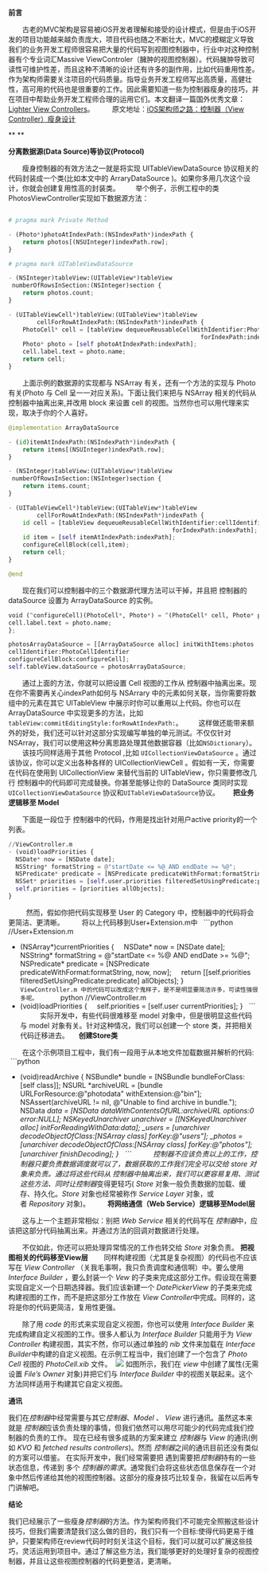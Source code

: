 **前言**

　　古老的MVC架构是容易被iOS开发者理解和接受的设计模式，但是由于iOS开发的项目功能越来越负责庞大，项目代码也随之不断壮大，MVC的模糊定义导致我们的业务开发工程师很容易把大量的代码写到视图控制器中，行业中对这种控制器有个专业词汇Massive ViewControler（臃肿的视图控制器）。代码臃肿导致可读性可维护性差，而且这种不清晰的设计还有许多的副作用，比如代码重用性差。作为架构师需要关注项目的代码质量。指导业务开发工程师写出高质量，高健壮性，高可用的代码也是很重要的工作。因此需要知道一些为控制器瘦身的技巧，并在项目中帮助业务开发工程师合理的运用它们。本文翻译一篇国外优秀文章：[Lighter View Controllers](https://www.objc.io/issues/1-view-controllers/lighter-view-controllers/)。
　　
原文地址：[iOS架构师之路：控制器（View Controller）瘦身设计](http://www.jianshu.com/p/0630fd7f9a44)


** **

**分离数据源(Data Source)等协议(Protocol)**

　　瘦身控制器的有效方法之一就是将实现 UITableViewDataSource 协议相关的代码封装成一个类(比如本文中的 ArraryDataSource )。如果你多用几次这个设计，你就会创建复用性高的封装类。
　　举个例子，示例工程中的类 PhotosViewController实现如下数据源方法：
```python

# pragma mark Private Method

- (Photo*)photoAtIndexPath:(NSIndexPath*)indexPath {
    return photos[(NSUInteger)indexPath.row];
}

# pragma mark UITableViewDataSource

- (NSInteger)tableView:(UITableView*)tableView
 numberOfRowsInSection:(NSInteger)section {
    return photos.count;
}

- (UITableViewCell*)tableView:(UITableView*)tableView
        cellForRowAtIndexPath:(NSIndexPath*)indexPath {
    PhotoCell* cell = [tableView dequeueReusableCellWithIdentifier:PhotoCellIdentifier
                                                      forIndexPath:indexPath];
    Photo* photo = [self photoAtIndexPath:indexPath];
    cell.label.text = photo.name;
    return cell;
}
```

　　上面示例的数据源的实现都与 NSArray 有关，还有一个方法的实现与 Photo 有关(Photo 与 Cell 呈一一对应关系)。下面让我们来把与 NSArray 相关的代码从 控制器中抽离出来,并改用 block 来设置 cell 的视图。当然你也可以用代理来实现，取决于你的个人喜好。
　　
```python
@implementation ArrayDataSource

- (id)itemAtIndexPath:(NSIndexPath*)indexPath {
    return items[(NSUInteger)indexPath.row];
}

- (NSInteger)tableView:(UITableView*)tableView
 numberOfRowsInSection:(NSInteger)section {
    return items.count;
}

- (UITableViewCell*)tableView:(UITableView*)tableView
        cellForRowAtIndexPath:(NSIndexPath*)indexPath {
    id cell = [tableView dequeueReusableCellWithIdentifier:cellIdentifier
                                              forIndexPath:indexPath];
    id item = [self itemAtIndexPath:indexPath];
    configureCellBlock(cell,item);
    return cell;
}

@end
```

　　现在我们可以控制器中的三个数据源代理方法可以干掉，并且把 控制器的 dataSource 设置为 ArrayDataSource 的实例。
　　
```python
void (^configureCell)(PhotoCell*, Photo*) = ^(PhotoCell* cell, Photo* photo) {
cell.label.text = photo.name;
};

photosArrayDataSource = [[ArrayDataSource alloc] initWithItems:photos
cellIdentifier:PhotoCellIdentifier
configureCellBlock:configureCell];
self.tableView.dataSource = photosArrayDataSource;
```

　　通过上面的方法，你就可以把设置 Cell 视图的工作从 控制器中抽离出来。现在你不需要再关心indexPath如何与 NSArrary 中的元素如何关联，当你需要将数组中的元素在其它 UITableView 中展示时你可以重用以上代码。你也可以在 ArrayDataSource 中实现更多的方法，比如`tableView:commitEditingStyle:forRowAtIndexPath:`。
　　这样做还能带来额外的好处，我们还可以针对这部分实现编写单独的单元测试。不仅仅针对NSArray，我们可以使用这种分离思路处理其他数据容器（比如`NSDictionary`）。
　　该技巧同样适用于其他 Protocol ,比如 `UICollectionViewDataSource` 。通过该协议，你可以定义出各种各样的 UICollectionViewCell 。假如有一天，你需要在代码在使用到 UICollectionView 来替代当前的 UITableView，你只需要修改几行 控制器中的代码即可完成替换。你甚至能够让你的 DataSource 类同时实现 `UICollectionViewDataSource` 协议和` UITableViewDataSource `协议。
 
 
 
**把业务逻辑移至 Model**

　　下面是一段位于 控制器中的代码，作用是找出针对用户active priority的一个列表。
　　
```python
//ViewController.m
- (void)loadPriorities {
  NSDate* now = [NSDate date];
  NSString* formatString = @"startDate <= %@ AND endDate >= %@";
  NSPredicate* predicate = [NSPredicate predicateWithFormat:formatString, now, now];
  NSSet* priorities = [self.user.priorities filteredSetUsingPredicate:predicate];
  self.priorities = [priorities allObjects];
}
```
 
　　然而，假如你把代码实现移至 User 的 Category 中，控制器中的代码将会更简洁、更清晰。
　　
将以上代码移到User+Extension.m中 
 ```python
//User+Extension.m
- (NSArray*)currentPriorities {
    NSDate* now = [NSDate date];
    NSString* formatString = @"startDate <= %@ AND endDate >= %@";
    NSPredicate* predicate = [NSPredicate predicateWithFormat:formatString, now, now];
    return [[self.priorities filteredSetUsingPredicate:predicate] allObjects];
}
  ```
  
　　ViewController.m 中的代码可以改成这个鬼样子，是不是明显要简洁许多，可读性强很多呢。
　　
 ```python
//ViewController.m
- (void)loadPriorities {
    self.priorities = [self.user currentPriorities];
}
  ```
  
　　实际开发中，有些代码很难移至 model 对象中，但是很明显这些代码与 model 对象有关。针对这种情况，我们可以创建一个 store 类，并把相关代码迁移进去。
 
 
**创建Store类**

　　在这个示例项目工程中，我们有一段用于从本地文件加载数据并解析的代码:
 ```python
- (void)readArchive {
    NSBundle* bundle = [NSBundle bundleForClass:[self class]];
    NSURL *archiveURL = [bundle URLForResource:@"photodata"
                                 withExtension:@"bin"];
    NSAssert(archiveURL != nil, @"Unable to find archive in bundle.");
    NSData *data = [NSData dataWithContentsOfURL:archiveURL
                                         options:0
                                           error:NULL];
    NSKeyedUnarchiver *unarchiver = [[NSKeyedUnarchiver alloc] initForReadingWithData:data];
    _users = [unarchiver decodeObjectOfClass:[NSArray class] forKey:@"users"];
    _photos = [unarchiver decodeObjectOfClass:[NSArray class] forKey:@"photos"];
    [unarchiver finishDecoding];
}
  ```
  
　　*控制器*不应该负责以上的工作，控制器只要负责数据调度就可以了，数据获取的工作我们完全可以交给 *store* 对象来负责。通过将这些代码从 *控制器*中抽离出来，我们可以更容易复用、测试这些方法、同时让*控制器*变得更轻巧( *Store* 对象一般负责数据的加载、缓存、持久化。*Store* 对象也经常被称作 *Service Layer* 对象，或者 *Repository* 对象)。
　　
**将网络通信（Web Service）逻辑移至Model层**

　　这与上一个主题非常相似：别把 *Web Service* 相关的代码写在 *控制器*中，应该把这部分代码抽离出来。并通过方法的回调对数据进行处理。

　　不仅如此，你还可以把处理异常情况的工作也转交给 *Store* 对象负责。
**把视图相关的代码移至View层**
　　同样构建视图（尤其是复杂视图）的代码也不应该写在 *View Controller* （关我毛事啊，我只负责调度和通信啊）中。要么使用*Interface Builder* ，要么封装一个 *Vew* 的子类来完成这部分工作。假设现在需要实现自定义一个日期选择器。我们应该新建一个 *DatePickerView* 的子类来完成构建视图的工作，而不是把这部分工作放在 *View Controller*中完成。同样的，这将是你的代码更简洁，复用性更强。

　　除了用 *code* 的形式来实现自定义视图，你也可以使用 *Interface Builder* 来完成构建自定义视图的工作。很多人都认为 *Interface Builder* 只能用于为 *View Controller* 构建视图，其实不然，你可以通过单独的 *nib* 文件来加载在 *Interface Builder*中构建的自定义视图。在示例工程当中，我们创建了一个包含了 *Photo Cell* 视图的 *PhotoCell.xib* 文件。
 ![](http://upload-images.jianshu.io/upload_images/1112722-d945cbc94313b0fc.png?imageMogr2/auto-orient/strip%7CimageView2/2/w/1240)
如图所示，我们在 *view* 中创建了属性(无需设置 *File’s Owner* 对象)并把它们与 *Interface Builder* 中的视图关联起来。这个方法同样适用于构建其它自定义视图。

**通讯**

我们在*控制器*中经常需要与其它*控制器*、*Model* 、 *View* 进行通讯。虽然这本来就是 *控制器*应该负责处理的事情，但我们依然可以用尽可能少的代码完成我们控制器的负责的工作。
现在已经有很多成熟的方案来建立 *控制器*与 *View* 的通讯(例如 *KVO* 和 *fetched results controllers*)。然而 *控制器*之间的通讯目前还没有类似的方案可以借鉴。
在实际开发中，我们经常需要把 遇到需要把*控制器*持有的一些状态信息，传递到 多个 *控制器的需求*。通常我们会将这些状态信息保存在一个对象中然后传递给其他的视图控制器。这部分的瘦身技巧比较复杂，我留在以后再专门讲解吧。

**结论**

我们已经展示了一些瘦身*控制器*的方法。作为架构师我们不可能完全照搬这些设计技巧，但我们需要清楚我们这么做的目的，我们只有一个目标:使得代码更易于维护，只要架构师在review代码时时刻关注这个目标，我们可以就可以扩展这些技巧，灵活运用到项目中。通过了解这些方法，我们能够更好的处理好复杂的视图控制器，并且让这些视图控制器的代码更整洁，更清晰。

